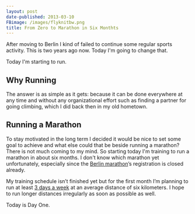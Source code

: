 ```yaml
---
layout: post
date-published: 2013-03-10
FBimage: /images/flyknitbw.png
title: From Zero to Marathon in Six Monthts
---
```


After moving to Berlin I kind of failed to continue some regular sports activity.
This is two years ago now. Today I'm going to change that.

Today I'm starting to run.

## Why Running

The answer is as simple as it gets: because it can be done everywhere at any time and without
any organizational effort such as finding a partner for going climbing, which I did back
then in my old hometown.

## Running a Marathon

To stay motivated in the long term I decided it would be nice to set some goal to achieve
and what else could that be beside running a marathon? There is not much coming to my mind.
So starting today I'm training to run a marathon in about six months. I don't know which
marathon yet unfortunately, especially since the [Berlin
marathon](http://www.bmw-berlin-marathon.com/)&rsquo;s registration is closed already.

My training schedule isn&rsquo;t finished yet but for the first month I&rsquo;m planning to
run at least [3 days a week](http://www.runmap.net/route/437129) at an average distance
of six kilometers.  I hope to run longer distances irregularly as soon as possible as
well.

Today is Day One.
